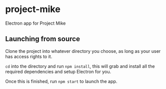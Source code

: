 # project-mike
Electron app for Project Mike

## Launching from source
Clone the project into whatever directory you choose, as long as your user has access rights to it.

`cd` into the directory and run `npm install`, this will grab and install all the required dependencies and setup Electron for you.

Once this is finished, run `npm start` to launch the app.